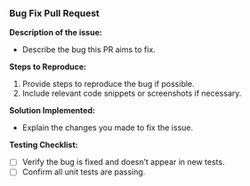### Bug Fix Pull Request

**Description of the issue:**
- Describe the bug this PR aims to fix.

**Steps to Reproduce:**
1. Provide steps to reproduce the bug if possible.
2. Include relevant code snippets or screenshots if necessary.

**Solution Implemented:**
- Explain the changes you made to fix the issue.

**Testing Checklist:**
- [ ] Verify the bug is fixed and doesn’t appear in new tests.
- [ ] Confirm all unit tests are passing.